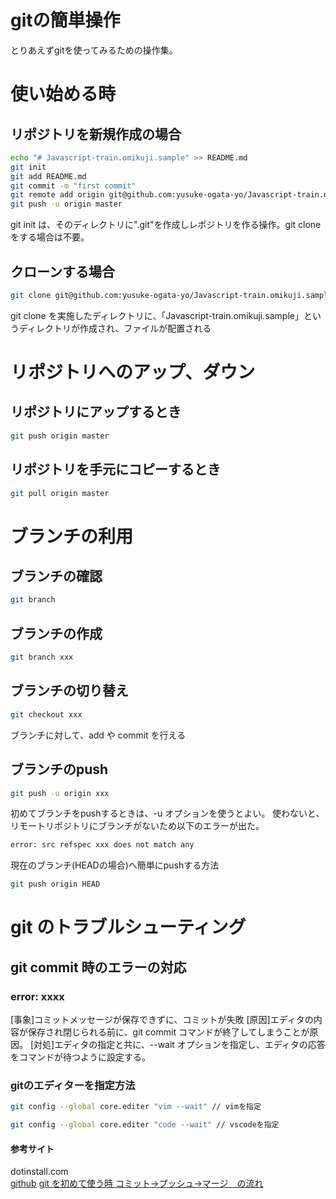 # gitの簡単操作
とりあえずgitを使ってみるための操作集。

# 使い始める時
## リポジトリを新規作成の場合
```bash
echo "# Javascript-train.omikuji.sample" >> README.md
git init
git add README.md
git commit -m "first commit"
git remote add origin git@github.com:yusuke-ogata-yo/Javascript-train.omikuji.sample.git
git push -u origin master
```

git init は、そのディレクトリに".git"を作成しレポジトリを作る操作。git clone をする場合は不要。

## クローンする場合
```bash
git clone git@github.com:yusuke-ogata-yo/Javascript-train.omikuji.sample.git
```
git clone を実施したディレクトリに、「Javascript-train.omikuji.sample」というディレクトリが作成され、ファイルが配置される

# リポジトリへのアップ、ダウン
## リポジトリにアップするとき
```bash
git push origin master
```

## リポジトリを手元にコピーするとき
```bash
git pull origin master
```

# ブランチの利用
## ブランチの確認
```bash
git branch
```
## ブランチの作成
```bash
git branch xxx
```
## ブランチの切り替え
```bash
git checkout xxx
```

ブランチに対して、add や commit を行える

## ブランチのpush
```bash
git push -u origin xxx
```
初めてブランチをpushするときは、-u オプションを使うとよい。
使わないと、リモートリポジトリにブランチがないため以下のエラーが出た。
```bash
error: src refspec xxx does not match any
```

現在のブランチ(HEADの場合)へ簡単にpushする方法
```bash
git push origin HEAD
```

# git のトラブルシューティング

## git commit 時のエラーの対応
### error: xxxx
[事象]コミットメッセージが保存できずに、コミットが失敗
[原因]エディタの内容が保存され閉じられる前に、git commit コマンドが終了してしまうことが原因。
[対処]エディタの指定と共に、--wait オプションを指定し、エディタの応答をコマンドが待つように設定する。
### gitのエディターを指定方法
```bash
git config --global core.editer "vim --wait" // vimを指定
```
```bash
git config --global core.editer "code --wait" // vscodeを指定
```

#### 参考サイト

dotinstall.com  
[github](https://github.com/yusuke-ogata-yo/Javascript-train.omikuji.sample)
[git を初めて使う時 コミット→プッシュ→マージ　の流れ](https://qiita.com/yukiyoshimura/items/7aa4a8f8db493ab97c2b)

